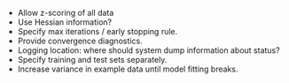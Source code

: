 * Allow z-scoring of all data
* Use Hessian information?
* Specify max iterations / early stopping rule.
* Provide convergence diagnostics.
* Logging location: where should system dump information about status?
* Specify training and test sets separately.
* Increase variance in example data until model fitting breaks.
